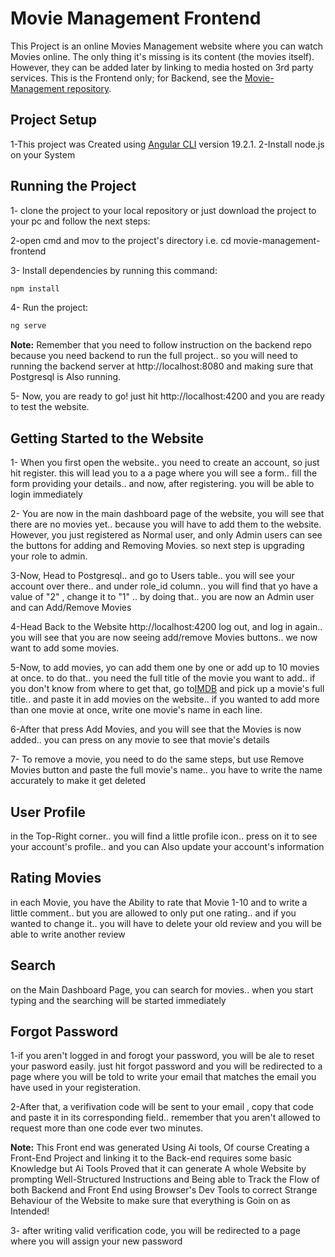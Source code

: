 # Movie Management Frontend

This Project is an online Movies Management website where you can watch Movies online. The only thing it's missing is its content (the movies itself). However, they can be added later by linking to media hosted on 3rd party services. This is the Frontend only; for Backend, see the [Movie-Management repository](https://github.com/MostafaMagdySe/Movie-Management).

## Project Setup

1-This project was Created using [Angular CLI](https://github.com/angular/angular-cli) version 19.2.1.
2-Install node.js on your System

## Running the Project
1- clone the project to your local repository or just download the project to your pc and follow the next steps:

2-open cmd and mov to the project's directory i.e. cd movie-management-frontend

3- Install dependencies by running this command:
```bash
npm install
```

4- Run the project:
```bash
ng serve
```

**Note:** Remember that you need to follow instruction on the backend repo because you need backend to run the full project.. so you will need to running the backend server at http://localhost:8080 and making sure that Postgresql is Also running.

5- Now, you are ready to go! just hit http://localhost:4200 and you are ready to test the website.

## Getting Started to the Website

1- When you first open the website.. you need to create an account, so just hit register. this will lead you to a a page where you will see a form.. fill the form providing your details.. and now, after registering. you will be able to login immediately  

2- You are now in the main dashboard page of the website, you will see that there are no movies yet.. because you will have to add them to the website. However, you just registered as Normal user, and only Admin users can see the buttons for adding and Removing Movies. so next step is upgrading your role to admin.

3-Now, Head to Postgresql.. and go to Users table.. you will see your account over there.. and under role_id column.. you will find that yo have a value of "2" , change it to "1" .. by doing that.. you are now an Admin user and can Add/Remove Movies

4-Head Back to the Website http://localhost:4200 log out, and log in again.. you will see that you are now seeing add/remove Movies buttons.. we now want to add some movies.

5-Now, to add movies, yo can add them one by one or add up to 10 movies at once. to do that.. you need the full title of the movie you want to add.. if you don't know from where to get that, go to[IMDB](https://www.imdb.com/) and pick up a movie's full title.. and paste it in add movies on the website.. if you wanted to add more than one movie at once, write one movie's name in each line.

6-After that press Add Movies, and you will see that the Movies is now added.. you can press on any movie to see that movie's details

7- To remove a movie, you need to do the same steps, but use Remove Movies button and paste the full movie's name.. you have to write the name accurately to make it get deleted

## User Profile

in the Top-Right corner.. you will find a little profile icon.. press on it to see your account's profile.. and you can Also update your account's information

## Rating Movies

in each Movie, you have the Ability to rate that Movie 1-10 and to write a little comment.. but you are allowed to only put one rating.. and if you wanted to change it.. you will have to delete your old review and you will be able to write another review

## Search 
on the Main Dashboard Page, you can search for movies.. when you start typing and the searching will be started immediately 

## Forgot Password

1-if you aren't logged in and forogt your password, you will be ale to reset your pasword easily. just hit forgot password and you will be redirected to a page where you will be told to write your email that matches the email you have used in your registeration.

2-After that, a verifivation code will be sent to your email , copy that code and paste it in its corresponding field.. remember that you aren't allowed to request more than one code ever two minutes.


**Note:** This Front end was generated Using Ai tools, Of course Creating a Front-End Project and linking it to the Back-end requires some basic Knowledge but Ai Tools Proved that it can generate A whole Website by prompting Well-Structured Instructions and Being able to Track the Flow of both Backend and Front End using Browser's Dev Tools to correct Strange Behaviour of the Website to make sure that everything is Goin on as Intended!

3- after writing valid verification code, you will be redirected to a page where you will assign your new password
